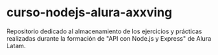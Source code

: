# curso-nodejs-alura-axxving
Repositorio dedicado al almacenamiento de los ejercicios y prácticas realizadas durante la formación de "API con Node.js y Express" de Alura Latam.
